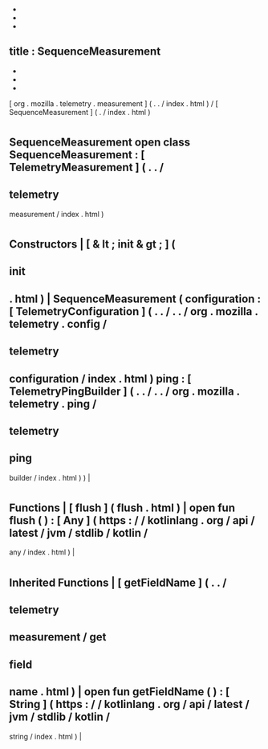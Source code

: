 -
-
-
title
:
SequenceMeasurement
-
-
-
-
[
org
.
mozilla
.
telemetry
.
measurement
]
(
.
.
/
index
.
html
)
/
[
SequenceMeasurement
]
(
.
/
index
.
html
)
#
SequenceMeasurement
open
class
SequenceMeasurement
:
[
TelemetryMeasurement
]
(
.
.
/
-
telemetry
-
measurement
/
index
.
html
)
#
#
#
Constructors
|
[
&
lt
;
init
&
gt
;
]
(
-
init
-
.
html
)
|
SequenceMeasurement
(
configuration
:
[
TelemetryConfiguration
]
(
.
.
/
.
.
/
org
.
mozilla
.
telemetry
.
config
/
-
telemetry
-
configuration
/
index
.
html
)
ping
:
[
TelemetryPingBuilder
]
(
.
.
/
.
.
/
org
.
mozilla
.
telemetry
.
ping
/
-
telemetry
-
ping
-
builder
/
index
.
html
)
)
|
#
#
#
Functions
|
[
flush
]
(
flush
.
html
)
|
open
fun
flush
(
)
:
[
Any
]
(
https
:
/
/
kotlinlang
.
org
/
api
/
latest
/
jvm
/
stdlib
/
kotlin
/
-
any
/
index
.
html
)
|
#
#
#
Inherited
Functions
|
[
getFieldName
]
(
.
.
/
-
telemetry
-
measurement
/
get
-
field
-
name
.
html
)
|
open
fun
getFieldName
(
)
:
[
String
]
(
https
:
/
/
kotlinlang
.
org
/
api
/
latest
/
jvm
/
stdlib
/
kotlin
/
-
string
/
index
.
html
)
|
